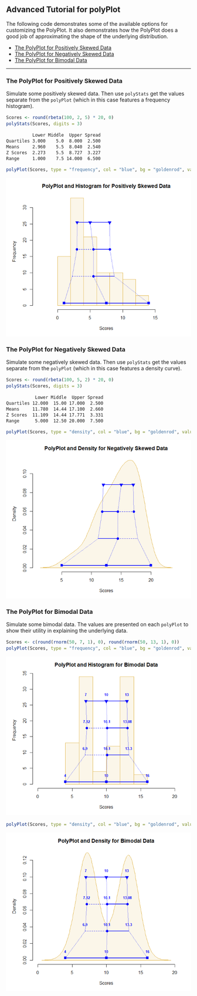 
## Advanced Tutorial for polyPlot

The following code demonstrates some of the available options for
customizing the PolyPlot. It also demonstrates how the PolyPlot does a
good job of approximating the shape of the underlying distribution.

- [The PolyPlot for Positively Skewed
  Data](#the-polyplot-for-positively-skewed-data)
- [The PolyPlot for Negatively Skewed
  Data](#the-polyplot-for-negatively-skewed-data)
- [The PolyPlot for Bimodal Data](#the-polyplot-for-bimodal-data)

------------------------------------------------------------------------

### The PolyPlot for Positively Skewed Data

Simulate some positively skewed data. Then use `polyStats` get the
values separate from the `polyPlot` (which in this case features a
frequency histogram).

``` r
Scores <- round(rbeta(100, 2, 5) * 20, 0)
polyStats(Scores, digits = 3)
```

              Lower Middle  Upper Spread
    Quartiles 3.000    5.0  8.000  2.500
    Means     2.960    5.5  8.040  2.540
    Z Scores  2.273    5.5  8.727  3.227
    Range     1.000    7.5 14.000  6.500

``` r
polyPlot(Scores, type = "frequency", col = "blue", bg = "goldenrod", values = FALSE, main = "PolyPlot and Histogram for Positively Skewed Data")
```

![](figures/Advanced-Positive-1.png)<!-- -->

### The PolyPlot for Negatively Skewed Data

Simulate some negatively skewed data. Then use `polyStats` get the
values separate from the `polyPlot` (which in this case features a
density curve).

``` r
Scores <- round(rbeta(100, 5, 2) * 20, 0)
polyStats(Scores, digits = 3)
```

               Lower Middle  Upper Spread
    Quartiles 12.000  15.00 17.000  2.500
    Means     11.780  14.44 17.100  2.660
    Z Scores  11.109  14.44 17.771  3.331
    Range      5.000  12.50 20.000  7.500

``` r
polyPlot(Scores, type = "density", col = "blue", bg = "goldenrod", values = FALSE, main = "PolyPlot and Density for Negatively Skewed Data")
```

![](figures/Advanced-Negative-1.png)<!-- -->

### The PolyPlot for Bimodal Data

Simulate some bimodal data. The values are presented on each `polyPlot`
to show their utility in explaining the underlying data.

``` r
Scores <- c(round(rnorm(50, 7, 1), 0), round(rnorm(50, 13, 1), 0))
polyPlot(Scores, type = "frequency", col = "blue", bg = "goldenrod", values = TRUE, main = "PolyPlot and Histogram for Bimodal Data")
```

![](figures/Advanced-Bimodal-1.png)<!-- -->

``` r
polyPlot(Scores, type = "density", col = "blue", bg = "goldenrod", values = TRUE, main = "PolyPlot and Density for Bimodal Data")
```

![](figures/Advanced-Bimodal-2.png)<!-- -->
